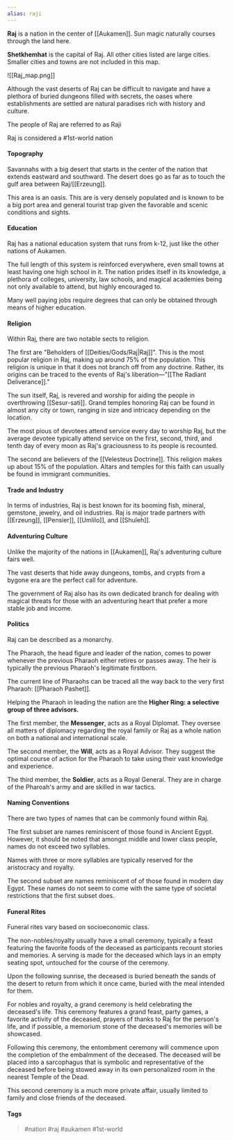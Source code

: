 ```yaml
---
alias: raji
---
```


**Raj** is a nation in the center of [[Aukamen]]. Sun magic naturally courses through the land here. 

**Shetkhemhat** is the capital of Raj. All other cities listed are large cities. Smaller cities and towns are not included in this map.

![[Raj_map.png]]

Although the vast deserts of Raj can be difficult to navigate and have a plethora of buried dungeons filled with secrets, the oases where establishments are settled are natural paradises rich with history and culture.

The people of Raj are referred to as Raji

Raj is considered a #1st-world nation
#### Topography

Savannahs with a big desert that starts in the center of the nation that extends eastward and southward. The desert does go as far as to touch the gulf area between Raj/[[Erzeung]]. 

This area is an oasis. This are is very densely populated and is known to be a big port area and general tourist trap given the favorable and scenic conditions and sights.
#### Education

Raj has a national education system that runs from k-12, just like the other nations of Aukamen. 

The full length of this system is reinforced everywhere, even small towns at least having one high school in it. The nation prides itself in its knowledge, a plethora of colleges, university, law schools, and magical academies being not only available to attend, but highly encouraged to. 

Many well paying jobs require degrees that can only be obtained through means of higher education.

#### Religion

Within Raj, there are two notable sects to religion. 

The first are "Beholders of [[Deities/Gods/Raj|Raj]]". This is the most popular religion in Raj, making up around 75% of the population. This religion is unique in that it does not branch off from any doctrine. Rather, its origins can be traced to the events of Raj's liberation—"[[The Radiant Deliverance]]." 

The sun itself, Raj, is revered and worship for aiding the people in overthrowing [[Sesur-sati]]. Grand temples honoring Raj can be found in almost any city or town, ranging in size and intricacy depending on the location. 

The most pious of devotees attend service every day to worship Raj, but the average devotee typically attend service on the first, second, third, and tenth day of every moon as Raj's graciousness to its people is recounted. 

The second are believers of the [[Velesteus Doctrine]]. This religion makes up about 15% of the population. Altars and temples for this faith can usually be found in immigrant communities.

#### Trade and Industry 

In terms of industries, Raj is best known for its booming fish, mineral, gemstone, jewelry, and oil industries. Raj is major trade partners with [[Erzeung]], [[Pensier]], [[Umlilo]], and [[Shuǐeh]].
#### Adventuring Culture

Unlike the majority of the nations in [[Aukamen]], Raj's adventuring culture fairs well. 

The vast deserts that hide away dungeons, tombs, and crypts from a bygone era are the perfect call for adventure. 

The government of Raj also has its own dedicated branch for dealing with magical threats for those with an adventuring heart that prefer a more stable job and income.
#### Politics

Raj can be described as a monarchy. 

The Pharaoh, the head figure and leader of the nation, comes to power whenever the previous Pharaoh either retires or passes away. The heir is typically the previous Pharaoh's legitimate firstborn.

The current line of Pharaohs can be traced all the way back to the very first Pharaoh: [[Pharaoh Pashet]]. 

Helping the Pharaoh in leading the nation are the **Higher Ring: a selective group of three advisors.** 

The first member, the **Messenger**, acts as a Royal Diplomat. They oversee all matters of diplomacy regarding the royal family or Raj as a whole nation on both a national and international scale. 

The second member, the **Will**, acts as a Royal Advisor. They suggest the optimal course of action for the Pharaoh to take using their vast knowledge and experience. 

The third member, the **Soldier**, acts as a Royal General. They are in charge of the Pharoah's army and are skilled in war tactics.

#### Naming Conventions

There are two types of names that can be commonly found within Raj. 

The first subset are names reminiscent of those found in Ancient Egypt. However, it should be noted that amongst middle and lower class people, names do not exceed two syllables.

Names with three or more syllables are typically reserved for the aristocracy and royalty. 

The second subset are names reminiscent of of those found in modern day Egypt. These names do not seem to come with the same type of societal restrictions that the first subset does.
#### Funeral Rites

Funeral rites vary based on socioeconomic class. 

The non-nobles/royalty usually have a small ceremony, typically a feast featuring the favorite foods of the deceased as participants recount stories and memories. A serving is made for the deceased which lays in an empty seating spot, untouched for the course of the ceremony. 

Upon the following sunrise, the deceased is buried beneath the sands of the desert to return from which it once came, buried with the meal intended for them. 

For nobles and royalty, a grand ceremony is held celebrating the deceased's life. This ceremony features a grand feast, party games, a favorite activity of the deceased, prayers of thanks to Raj for the person's life, and if possible, a memorium stone of the deceased's memories will be showcased. 

Following this ceremony, the entombment ceremony will commence upon the completion of the embalmment of the deceased. The deceased will be placed into a sarcophagus that is symbolic and representative of the deceased before being stowed away in its own personalized room in the nearest Temple of the Dead. 

This second ceremony is a much more private affair, usually limited to family and close friends of the deceased.

#### Tags
> #nation #raj #aukamen #1st-world 